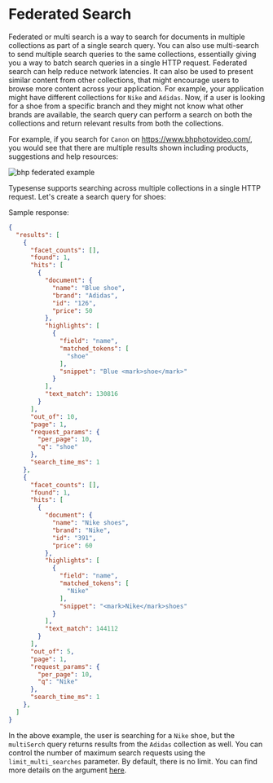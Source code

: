 # Federated Search

Federated or multi search is a way to search for documents in multiple collections as part of a single search query. You can also use multi-search to send multiple search queries to the same collections, essentially giving you a way to batch search queries in a single HTTP request. Federated search can help reduce network latencies. It can also be used to present similar content from other collections, that might encourage users to browse more content across your application. For example, your application might have different collections for `Nike` and `Adidas`. Now, if a user is looking for a shoe from a specific branch and they might not know what other brands are available, the search query can perform a search on both the collections and return relevant results from both the collections. 

For example, if you search for `Canon` on https://www.bhphotovideo.com/, you would see that there are multiple results shown including products, suggestions and help resources:

![bhp federated example](~@images/bhp-federated.png)

Typesense supports searching across multiple collections in a single HTTP request. Let's create a search query for shoes:

<Tabs :tabs="['JavaScript','PHP','Python','Ruby']">
  <template v-slot:JavaScript>

```javascript
let searchRequests = {
  'searches': [
    {
      'collection': 'products',
      'q': 'shoe',
      'filter_by': 'price:=[50..120]'
    },
    {
      'collection': 'brands',
      'q': 'Nike'
    }
  ]
}

// Search parameters that are common to all searches go here
let commonSearchParams =  {
    'query_by': 'name',
}

client.multiSearch.perform(searchRequests, commonSearchParams)
```
  </template>

  <template v-slot:PHP>

```php
$searchRequests = [
  'searches' => [
    [
      'collection' => 'products',
      'q' => 'shoe',
      'filter_by' => 'price:=[50..120]'
    ],
    [
      'collection' => 'brands',
      'q' => 'Nike'
    ]
  ]
];

// Search parameters that are common to all searches go here
$commonSearchParams =  [
    'query_by' => 'name',
];

$client->multiSearch->perform($searchRequests, $commonSearchParams);
```
  </template> 
  <template v-slot:Python>

```python
search_requests = {
  'searches': [
    {
      'collection': 'products',
      'q': 'shoe',
      'filter_by': 'price:=[50..120]'
    },
    {
      'collection': 'brands',
      'q': 'Nike'
    }
  ]
}

# Search parameters that are common to all searches go here
common_search_params =  {
    'query_by': 'name',
}

client.multi_search.perform(search_requests, common_search_params)
```
   </template>
   <template v-slot:Ruby>

```ruby
search_requests = {
  'searches': [
    {
      'collection': 'products',
      'q': 'shoe',
      'filter_by': 'price:=[50..120]'
    },
    {
      'collection': 'brands',
      'q': 'Nike'
    }
  ]
}

# Search parameters that are common to all searches go here
common_search_params =  {
    'query_by': 'name',
}

client.multi_search.perform(search_requests, common_search_params)
```
  </template>
</Tabs>

Sample response:

```json
{
  "results": [
    {
      "facet_counts": [],
      "found": 1,
      "hits": [
        {
          "document": {
            "name": "Blue shoe",
            "brand": "Adidas",
            "id": "126",
            "price": 50
          },
          "highlights": [
            {
              "field": "name",
              "matched_tokens": [
                "shoe"
              ],
              "snippet": "Blue <mark>shoe</mark>"
            }
          ],
          "text_match": 130816
        }
      ],
      "out_of": 10,
      "page": 1,
      "request_params": {
        "per_page": 10,
        "q": "shoe"
      },
      "search_time_ms": 1
    },
    {
      "facet_counts": [],
      "found": 1,
      "hits": [
        {
          "document": {
            "name": "Nike shoes",
            "brand": "Nike",
            "id": "391",
            "price": 60
          },
          "highlights": [
            {
              "field": "name",
              "matched_tokens": [
                "Nike"
              ],
              "snippet": "<mark>Nike</mark>shoes"
            }
          ],
          "text_match": 144112
        }
      ],
      "out_of": 5,
      "page": 1,
      "request_params": {
        "per_page": 10,
        "q": "Nike"
      },
      "search_time_ms": 1
    },
  ]
}
```

In the above example, the user is searching for a `Nike` shoe, but the `multiSerch` query returns results from the `Adidas` collection as well. You can control the number of maximum search requests using the `limit_multi_searches` parameter. By default, there is no limit. You can find more details on the argument [here](../../0.19.0/api/documents.html#federated-multi-search).

